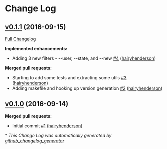 # Change Log

## [v0.1.1](https://github.com/hairyhenderson/teams/tree/v0.1.1) (2016-09-15)
[Full Changelog](https://github.com/hairyhenderson/teams/compare/v0.1.0...v0.1.1)

**Implemented enhancements:**

- Adding 3 new filters - --user, --state, and --new [\#4](https://github.com/hairyhenderson/teams/pull/4) ([hairyhenderson](https://github.com/hairyhenderson))

**Merged pull requests:**

- Starting to add some tests and extracting some utils [\#3](https://github.com/hairyhenderson/teams/pull/3) ([hairyhenderson](https://github.com/hairyhenderson))
- Adding makefile and hooking up version generation [\#2](https://github.com/hairyhenderson/teams/pull/2) ([hairyhenderson](https://github.com/hairyhenderson))

## [v0.1.0](https://github.com/hairyhenderson/teams/tree/v0.1.0) (2016-09-14)
**Merged pull requests:**

- Initial commit [\#1](https://github.com/hairyhenderson/teams/pull/1) ([hairyhenderson](https://github.com/hairyhenderson))



\* *This Change Log was automatically generated by [github_changelog_generator](https://github.com/skywinder/Github-Changelog-Generator)*
